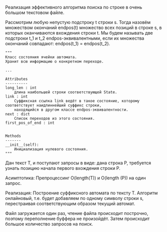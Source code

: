 Реализация эффективного алгоритма поиска по строке в очень большом текстовом файле. 

Рассмотрим любую непустую подстроку t строки s. Тогда назовём множеством окончаний endpos(t) множество всех позиций в строке s,
в которых оканчиваются вхождения строки t. Мы будем называть две подстроки t_1 и t_2 endpos-эквивалентными, если их множества
окончаний совпадают: endpos(t_1) = endpos(t_2).

	"""
	Класс состояния ячейки автомата.
	Xранит всю информацию о конкретном переходе.

    ...

    Attributes
    ----------
    long_len : int
        длина наибольшей строки соответствующей State.
    link : int
        Суффиксная ссылка link ведёт в такое состояние, которому соответствует наидлиннейший суффикс строки,
        находящийся в другом классе endpos-эквивалентности.
    next : dict
        Список переходов из этого состояния.
    first_pos_of_end : int
        

    Methods
    -------
    __init__(self):
        Инициализация нулевого состояния.
    """

Дан текст T, и поступают запросы в виде: дана строка P, требуется узнать позицию начала первого вхождения строки P.

Асимптотика: Препроцессинг O(length(T)) и O(length (P)) на один запрос.

Реализация: Построение суффиксного автомата по тексту T.
Алгоритм онлайновый, т.е. будет добавляем по одному символу строки s, перестраивая соответствующим образом текущий автомат.

Файл загружается один раз, чтение файла происходит построчно, поэтому переполнение буффера не произойдёт. Затем происходит большое количество запросов на поиск.
